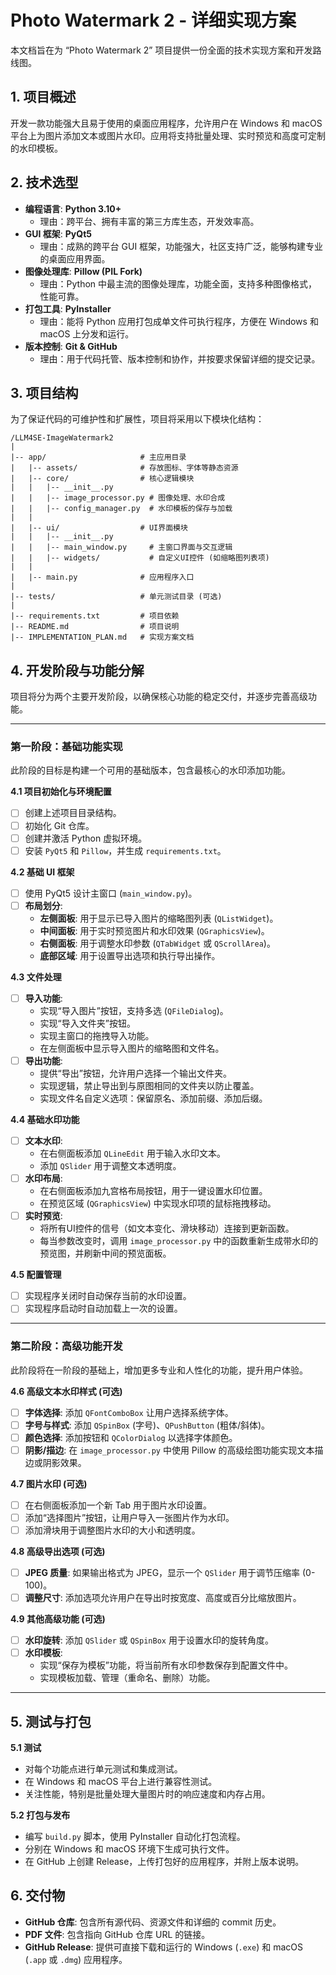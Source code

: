 # Photo Watermark 2 - 详细实现方案

本文档旨在为 “Photo Watermark 2” 项目提供一份全面的技术实现方案和开发路线图。

## 1. 项目概述

开发一款功能强大且易于使用的桌面应用程序，允许用户在 Windows 和 macOS 平台上为图片添加文本或图片水印。应用将支持批量处理、实时预览和高度可定制的水印模板。

## 2. 技术选型

- **编程语言**: **Python 3.10+**
  - 理由：跨平台、拥有丰富的第三方库生态，开发效率高。
- **GUI 框架**: **PyQt5**
  - 理由：成熟的跨平台 GUI 框架，功能强大，社区支持广泛，能够构建专业的桌面应用界面。
- **图像处理库**: **Pillow (PIL Fork)**
  - 理由：Python 中最主流的图像处理库，功能全面，支持多种图像格式，性能可靠。
- **打包工具**: **PyInstaller**
  - 理由：能将 Python 应用打包成单文件可执行程序，方便在 Windows 和 macOS 上分发和运行。
- **版本控制**: **Git & GitHub**
  - 理由：用于代码托管、版本控制和协作，并按要求保留详细的提交记录。

## 3. 项目结构

为了保证代码的可维护性和扩展性，项目将采用以下模块化结构：

```
/LLM4SE-ImageWatermark2
|
|-- app/                     # 主应用目录
|   |-- assets/              # 存放图标、字体等静态资源
|   |-- core/                # 核心逻辑模块
|   |   |-- __init__.py
|   |   |-- image_processor.py # 图像处理、水印合成
|   |   |-- config_manager.py  # 水印模板的保存与加载
|   |
|   |-- ui/                  # UI界面模块
|   |   |-- __init__.py
|   |   |-- main_window.py     # 主窗口界面与交互逻辑
|   |   |-- widgets/           # 自定义UI控件 (如缩略图列表项)
|   |
|   |-- main.py              # 应用程序入口
|
|-- tests/                   # 单元测试目录 (可选)
|
|-- requirements.txt         # 项目依赖
|-- README.md                # 项目说明
|-- IMPLEMENTATION_PLAN.md   # 实现方案文档
```

## 4. 开发阶段与功能分解

项目将分为两个主要开发阶段，以确保核心功能的稳定交付，并逐步完善高级功能。

---

### **第一阶段：基础功能实现**

此阶段的目标是构建一个可用的基础版本，包含最核心的水印添加功能。

**4.1 项目初始化与环境配置**
- [ ] 创建上述项目目录结构。
- [ ] 初始化 Git 仓库。
- [ ] 创建并激活 Python 虚拟环境。
- [ ] 安装 `PyQt5` 和 `Pillow`，并生成 `requirements.txt`。

**4.2 基础 UI 框架**
- [ ] 使用 PyQt5 设计主窗口 (`main_window.py`)。
- [ ] **布局划分**:
    - **左侧面板**: 用于显示已导入图片的缩略图列表 (`QListWidget`)。
    - **中间面板**: 用于实时预览图片和水印效果 (`QGraphicsView`)。
    - **右侧面板**: 用于调整水印参数 (`QTabWidget` 或 `QScrollArea`)。
    - **底部区域**: 用于设置导出选项和执行导出操作。

**4.3 文件处理**
- [ ] **导入功能**:
    - 实现“导入图片”按钮，支持多选 (`QFileDialog`)。
    - 实现“导入文件夹”按钮。
    - 实现主窗口的拖拽导入功能。
    - 在左侧面板中显示导入图片的缩略图和文件名。
- [ ] **导出功能**:
    - 提供“导出”按钮，允许用户选择一个输出文件夹。
    - 实现逻辑，禁止导出到与原图相同的文件夹以防止覆盖。
    - 实现文件名自定义选项：保留原名、添加前缀、添加后缀。

**4.4 基础水印功能**
- [ ] **文本水印**:
    - 在右侧面板添加 `QLineEdit` 用于输入水印文本。
    - 添加 `QSlider` 用于调整文本透明度。
- [ ] **水印布局**:
    - 在右侧面板添加九宫格布局按钮，用于一键设置水印位置。
    - 在预览区域 (`QGraphicsView`) 中实现水印项的鼠标拖拽移动。
- [ ] **实时预览**:
    - 将所有UI控件的信号（如文本变化、滑块移动）连接到更新函数。
    - 每当参数改变时，调用 `image_processor.py` 中的函数重新生成带水印的预览图，并刷新中间的预览面板。

**4.5 配置管理**
- [ ] 实现程序关闭时自动保存当前的水印设置。
- [ ] 实现程序启动时自动加载上一次的设置。

---

### **第二阶段：高级功能开发**

此阶段将在一阶段的基础上，增加更多专业和人性化的功能，提升用户体验。

**4.6 高级文本水印样式 (可选)**
- [ ] **字体选择**: 添加 `QFontComboBox` 让用户选择系统字体。
- [ ] **字号与样式**: 添加 `QSpinBox` (字号)、`QPushButton` (粗体/斜体)。
- [ ] **颜色选择**: 添加按钮和 `QColorDialog` 以选择字体颜色。
- [ ] **阴影/描边**: 在 `image_processor.py` 中使用 Pillow 的高级绘图功能实现文本描边或阴影效果。

**4.7 图片水印 (可选)**
- [ ] 在右侧面板添加一个新 Tab 用于图片水印设置。
- [ ] 添加“选择图片”按钮，让用户导入一张图片作为水印。
- [ ] 添加滑块用于调整图片水印的大小和透明度。

**4.8 高级导出选项 (可选)**
- [ ] **JPEG 质量**: 如果输出格式为 JPEG，显示一个 `QSlider` 用于调节压缩率 (0-100)。
- [ ] **调整尺寸**: 添加选项允许用户在导出时按宽度、高度或百分比缩放图片。

**4.9 其他高级功能 (可选)**
- [ ] **水印旋转**: 添加 `QSlider` 或 `QSpinBox` 用于设置水印的旋转角度。
- [ ] **水印模板**:
    - 实现“保存为模板”功能，将当前所有水印参数保存到配置文件中。
    - 实现模板加载、管理（重命名、删除）功能。

---

## 5. 测试与打包

**5.1 测试**
- 对每个功能点进行单元测试和集成测试。
- 在 Windows 和 macOS 平台上进行兼容性测试。
- 关注性能，特别是批量处理大量图片时的响应速度和内存占用。

**5.2 打包与发布**
- 编写 `build.py` 脚本，使用 PyInstaller 自动化打包流程。
- 分别在 Windows 和 macOS 环境下生成可执行文件。
- 在 GitHub 上创建 Release，上传打包好的应用程序，并附上版本说明。

## 6. 交付物

- **GitHub 仓库**: 包含所有源代码、资源文件和详细的 commit 历史。
- **PDF 文件**: 包含指向 GitHub 仓库 URL 的链接。
- **GitHub Release**: 提供可直接下载和运行的 Windows (`.exe`) 和 macOS (`.app` 或 `.dmg`) 应用程序。
